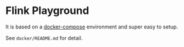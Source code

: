 # Flink Playground

It is based on a [docker-compose](https://docs.docker.com/compose/) environment and super easy to setup.

See `docker/README.md` for detail.
